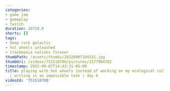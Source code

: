```yaml
---
categories:
- game jam
- gameplay
- twitch
duration: 18720.0
shorts: []
tags:
- deep rock galactic
- hot wheels unleashed
- trackmania nations forever
thumbPath: /assets/thumbs/20220907194331.jpg
thumbUri: /videos/751518788/pictures/1577984762
timestamp: 2022-09-07T14:43:31-05:00
title: playing with hot wheels instead of working on my ecological collapse game jam
  | writing is an impossible task | day 6
videoId: '751518788'
---
```

